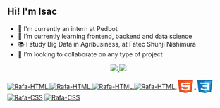## Hi! I'm Isac
- 🔭 I'm currently an intern at Pedbot
- 🌱 I’m currently learning frontend, backend and data science
- 📚 I study Big Data in Agribusiness, at Fatec Shunji Nishimura
- 👯 I’m looking to collaborate on any type of project
<div align="center">
  <a href="https://github.com/Isac999">
  <img height="180em" src="https://github-readme-stats.vercel.app/api?username=isac999&show_icons=true&theme=dracula&include_all_commits=true&count_private=true"/>
  <img height="180em" src="https://github-readme-stats.vercel.app/api/top-langs/?username=isac999&layout=compact&langs_count=7&theme=dracula"/>
</div>
 <div style="display: inline_block"><br>
   <img align="center" alt="Rafa-HTML" height="30" width="40" src="https://cdn.jsdelivr.net/gh/devicons/devicon/icons/python/python-original.svg" />
<img align="center" alt="Rafa-HTML" height="30" width="40"  src="https://cdn.jsdelivr.net/gh/devicons/devicon/icons/php/php-original.svg"/>
 <img align="center" alt="Rafa-HTML" height="30" width="40" src="https://cdn.jsdelivr.net/gh/devicons/devicon/icons/javascript/javascript-original.svg" />
<img align="center" alt="Rafa-HTML" height="30" width="40" src="https://cdn.jsdelivr.net/gh/devicons/devicon/icons/javascript/javascript-original.svg" />
  <img align="center" alt="Rafa-HTML" height="30" width="40" src="https://raw.githubusercontent.com/devicons/devicon/master/icons/html5/html5-original.svg">
  <img align="center" alt="Rafa-CSS" height="30" width="40" src="https://raw.githubusercontent.com/devicons/devicon/master/icons/css3/css3-original.svg">
<img align="center" alt="Rafa-CSS" height="30" width="40" 
src="https://cdn.jsdelivr.net/gh/devicons/devicon/icons/mysql/mysql-original.svg" />
<img align="center" alt="Rafa-CSS" height="30" width="40"  
src="https://cdn.jsdelivr.net/gh/devicons/devicon/icons/git/git-original.svg" />
</div>
